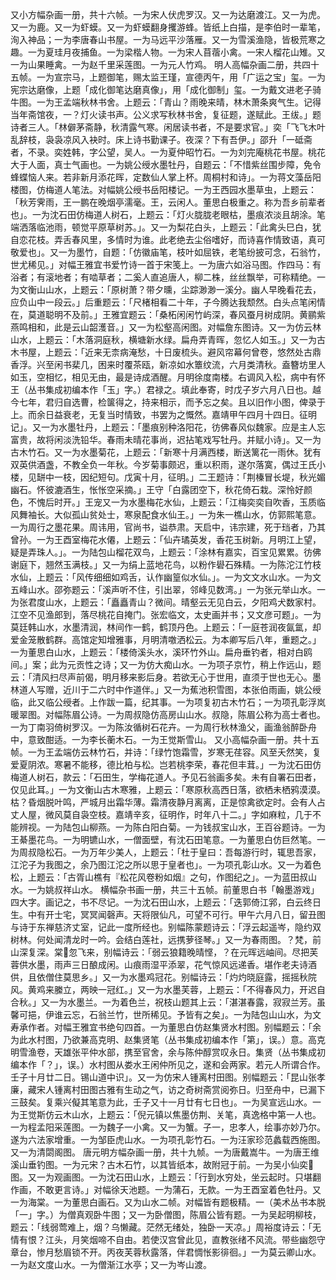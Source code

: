 <!-- { "loadSidebar": true } -->
又小方幅杂画一册，共十六帧。一为宋人伏虎罗汉。又一为达磨渡江。又一为虎。又一为鹿。又一为虾蟆。又一为虾蟆翻身攫游蜂。皆纸上白描，是李伯时一辈笔，洵入神品；一为李唐春山书屋。一为马远平沙落雁。又一为雪溪渔隐，皆极荒寒之趣。一为夏珪月夜捕鱼。一为梁楷人物。一为宋人苜蓿小禽。一宋人榴花山雉。又一为山果睡禽。一为赵千里采莲图。一为元人竹鸡。
明人高幅杂画二册，共四十五帧。一为宣宗马，上题御笔，赐太监王瑾，宣德丙午，用「广运之宝」玺。一为宪宗达磨像，上题「成化御笔达磨真像」，用「成化御制」玺。一为戴文进老子骑牛图。一为王孟端秋林书舍。上题云：「青山？雨晚来晴，林木萧条爽气生。记得当年斋馆夜，一？灯火读书声。公义求写秋林书舍，复征题，遂赋此。王绂。」题诗者三人。「林僻茅斋静，秋清露气寒。闲居读书者，不是要求官。」奕「飞飞木叶乱辞枝，袅袅凉风入袂时。床上诗书勤课子。夜深？下有吾伊。」邵升「一砥斋者，不录。奕姓韩，字公望，吴人。一为夏仲昭竹石。一为刘完庵桃花书屋。桃花大于人面，真士气画也。一为姚公绶水墨牡丹，自题云：「不惜紫丝围步障，免令蜂蝶恼人来。若非新月添花晖，定数仙人掌上杯。周桐村和诗」。一为蒋文藻岳阳楼图，仿梅道人笔法。对幅姚公绶书岳阳楼记。一为王西园水墨草虫，上题云：「秋芳霁雨，王一鹏在晚烟亭濡毫。王，云闲人。董思白极重之。称为吾乡前辈者也」。一为沈石田仿梅道人树石，上题云：「灯火胧胧老眼枯，墨痕浓淡且胡涂。笔端洒落临池雨，顿觉平原草树苏。」。又一为梨花白头，上题云：「此禽头巳白，犹自恋花枝。弄舌春风里，多情时为谁。此老绝去尘俗嗜好，而诗喜作情致语，真可敬爱也」。又一为墨竹，自题：「仿徽庙笔，枝叶如屈铁，老笔纷披可念，石翁竹，世尤稀见。」对幅王雅宜书爱竹诗一首于宋笺上。一为唐六如浴马图。作四马：有浴者；有滚地者；有啮草者；二奚人直追唐人，柳二株，丝丝飘举，可称精绝。一为文衡山山水，上题云：「原树萧？带夕曛，尘踪渺渺一溪分。幽人早晚看花去，应负山中一段云。」后重题云：「尺楮相看二十年，子今腾达我颓然。白头点笔闲情在，莫道聪明不及前。」王雅宜题云：「桑柘闲闲竹屿深，春风蚕月树成阴。黄鹂紫燕鸣相和，此是云山韶濩音。」又一为松壑高闲图。对幅詹东图诗。又一为仿云林山水，上题云：「木落洞庭秋，横塘新水绿。扁舟弄青晖，忽忆人如玉。」又一为古木书屋，上题云：「近来无柰病淹愁，十日废梳头。避风帘幕何曾卷，悠然处古鼎香浮。兴至闲书棐几，困来时覆茶瓯，新凉如水簟纹流，六月类清秋。盍簪坊里人如玉，空相忆，相见无由，最是诗成酒醒。月明徐度南楼。右调风入松，病中有怀王（丛书集成初编本作「玉」字。）君禄之。填此奉寄，时戊子岁六月八日也。越今七年，君归自选曹，检箧得之，持来相示，而予忘之矣。且以旧作小图，俾录于上。而余日益衰老，无复当时情致，书罢为之慨然。嘉靖甲午四月十四日。征明记」。又一为水墨牡丹，上题云：「墨痕别种洛阳花，彷佛春风似魏家。应是主人忘富贵，故将闲淡洗铅华。春雨未晴花事尚，迟拈笔戏写牡丹。并赋小诗」。又一为古木竹石。又一为水墨菊花，上题云：「新寒十月满西楼，断送篱花一雨休。犹有双英供酒盏，不教全负一年秋。今岁菊事颇迟，重以积雨，遂尔落寞，偶过王氏小楼，见缾中一枝，因纪短句。戊寅十月，征明。」二王题诗：「荆榛冒长堤，秋光媚幽石。怀彼漉酒生，怅怅空采摘。」王守「白露团空下，秋花倚石栽。深怜好颜色，不愧后时开。」王宠又一为水墨梅花水仙，上题云：「江梅奕奕自吹香，玉质临风舞袖长。大似孤山贫处士，寒泉配食水仙王。」一为朱一樵山水，仿郭熙笔意。一为周行之墨花果。周讳用，官尚书，谥恭肃。天启中，讳宗建，死于珰者，乃其曾孙。一为王酉室梅花水僊，上题云：「仙卉璚英发，香花玉树新。月明江上望，疑是弄珠人。」。一为陆包山榴花双鸟，上题云：「涂林有嘉实，百宝见累累。彷佛谢庭下，翘然玉满枝。」又一为绢上蓝地花鸟，以粉作礐石殊精。一为陈沱江竹枝水仙，上题云：「风传细细如鸡舌，认作幽篁似水仙。」。一为文文水山水。一为文五峰山水。邵弥题云：「溪声听不住，引出翠，邻峰见数湾。」一为张元举山水。一为张君度山水，上题云：「矗矗青山？微间。晴壑云无见白云，夕阳鸡犬数家村。江空不见渔郎到，落尽桃花自掩门。张宏临文，太史画并书；又文彦可题」。一为莫廷韩山水，水墨清润，林间作一鹤，鹤顶丹色。上题云：「一庭苍润夜氤氲，却爱金笼散鹤群。高馆定知增雅事，月明清噭洒松云。为本卿写后八年，重题之。」一为董思白山水，上题云：「楼倚溪头水，溪环竹外山。扁舟垂钓者，相对白鸥间。」案；此为元贡性之诗；又一为仿大痴山水。一为项子京竹，稍上作远山，题云：「清风扫尽声前偈，明月移来影后身。若欲无心于世用，直须于世也无心。墨林道人写赠，近川于二六时中作道伴。」又一为蕉池积雪图，本张伯雨画，姚公绶临，此又临公绶者。上作跋一篇，纪其事。一为项复初古木竹石；一为项孔彰浮岚暖翠图。对幅陈眉公诗。一为周叔隐仿高房山山水。叔隐，陈眉公称为高士者也。一为丁南羽倚树罗汉。一为陈汝循树石花卉。一为周行秋林渔父，画渔翁醉卧舟中，意致酣适。一为李长蘅木石。一为王觉斯雪山。
又小高幅杂画一册。共十五帧。一为王孟端仿云林竹石，并诗：「绿竹饱霜雪，岁寒无荏容。风至夭然笑，复爱夏阴浓。寒暑不能移，德比柏与松。岂若桃李荣，春花但丰茸。」一为沈石田仿梅道人树石，款云：「石田生，学梅花道人。予见石翁画多矣。未有自署石田者，仅见此耳。」一为文衡山古木寒雅，上题云：「寒原秋高西日落，欲栖未栖鸦漠漠。枯？昏烟脱叶鸣，严城月出霜华薄。霜清夜静月离离，正是惊禽欲定时。会有人占丈人屋，微风莫自袅空枝。嘉靖辛亥，征明作，时年八十二。」字如麻粒，几于不能辨视。一为陆包山柳燕。一为陈白阳白菊。一为钱叔宝山水，王百谷题诗。一为王綦墨花鸟。一为明镳山水，一僧面壁，有沈石田笔意。一为董思白仿巨然笔。一为周叔隐松石。一为万年少美人，上题云：「杜于皇曰：吾每游行时，辄思吾家，江沱子为我图之，余乃图江沱之所以思于皇者也」。一为项孔彰山水。又一为着色松，上题云：「古胥山樵有『松花风卷粉如烟』之句，作图纪之」。一为蓝田叔山水。一为姚叔祥山水。
横幅杂书画一册，共三十五帧。前董思白书「翰墨游戏」四大字。画记之，书不尽记。一为沈石田山水，上题云：「迭郭倚江郛，白云终日生。中有开士宅，冥冥闻磬声。天将限仙凡，可望不可行。甲午六月八日，留丑图与诗于东禅慈济丈室，记此一度所经也。别幅陈蒙题诗云：「浮云起遥岑，隐约双树林。何处闻清龙时一吟。会结白莲社，远携萝径琴。」又一为春雨图。？梵，前山深复深。棠忽飞来，别幅诗云：「弱云狼籍晚晴悭，？在元晖远岫间。尽把芙蓉供水墨，雨声三日酿成闲。山痕雨湿平添翠，花气惊风远递香。堪作老夫诗酒供，且依僧住莫思乡。」又一为水墨鸡冠花。别幅诗云：「灼灼晓庭露，摇摇秋院风。黄鸡来縢立，两映一冠红。」又一为水墨芙蓉，上题云：「不得春风力，开迟自合秋。」又一为水墨兰。一为着色兰，祝枝山题其上云：「湛湛春露，寂寂兰芳。虽馨可挹，伊谁云忘，石翁兰竹，世所稀见。予皆有之矣」。一为陆包山山水，为文寿承作者。对幅王雅宜书绝句四首。一为董思白仿赵集贤水村图。别幅题云：「余为此水村图，乃欲兼高克明、赵集贤笔（丛书集成初编本作「第」，误。）意。高克明雪渔卷，天雄张平仲水部，携至官舍，余与陈仲醇赏叹永日。集贤（丛书集成初编本作「？」，误。）水村图从娄水王闲仲所见之，遂和会两家。若元人所谓合作。壬子十月廿二日。锡山道中识」。又一为仿宋人锺离村田图。别幅题云：「昆山张孝廉，藏宋人锺离村田图古雅有生动之气，访之奇树斋赏阅弥日。归至舟中，已漏下三鼓矣。复乘兴儗其笔意为此，壬子又十一月廿有七日也」。一为吴宣远山水。一为王觉斯仿云木山水，上题云：「倪元镇以焦墨仿荆、关笔，真逸格中第一人也。一为程孟阳采莲图。一为魏子一小禽。又一为蟹。子一，忠孝人，绘事亦妙乃尔。遂为六法家增重。一为邹臣虎山水。一为项孔彰竹石。一为汪家珍范蠡载西施图。又一为清閟阁图。
唐元明方幅杂画一册，共十九帧。一为唐戴嵩牛。一为唐王维溪山垂钓图。一为元宋？古木石竹，以其皆纸本，故附冠于前。一为吴小仙奕图。又一为观画图。一为沈石田山水，上题云：「行到水穷处，坐云起时。只堪翻作画，不敢更言诗。」对幅徐天池题。一为蒲石，无款。一为王酉室着色牡丹。又一为海棠。一为董思白画石。又为山水二帧。对幅皆有题极精。一（美术丛书本脱「一」字。）为僧真观卧牛图；又一为卧僧图，陈眉公皆有题。一为吴起明柳枝，题云：「线弱莺难上，烟？乌懒藏。茫然无绪处，独卧一天凉。」周裕度诗云：「无情有恨？江头，月笑烟啼不自由。若使汉宫曾此见，直教张绪不风流。带些幽怨守章台，惨月愁眉锁不开。丙夜芙蓉秋露落，伴君惆怅影徘徊。」一为莫云卿山水。一为赵文度山水。一为僧渐江水亭；又一为岑山渡。
